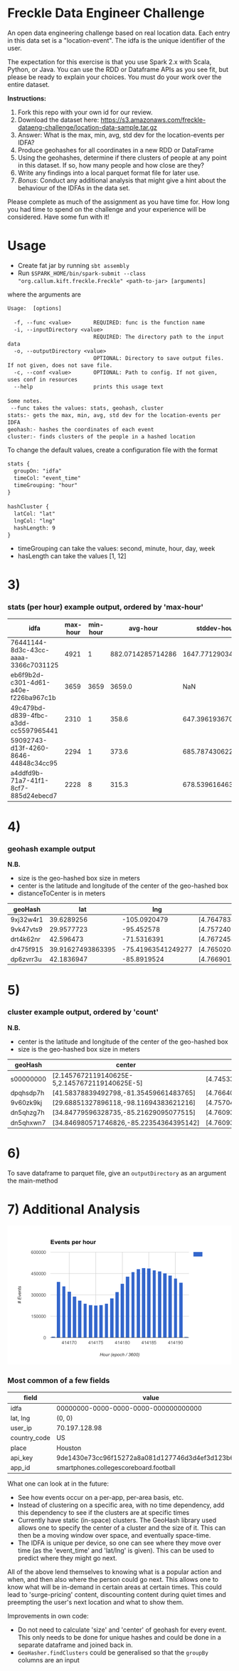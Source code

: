 # Freckle Data Engineer Challenge
An open data engineering challenge based on real location data. Each entry in this data set is a "location-event". The idfa is the unique identifier of the user.

The expectation for this exercise is that you use Spark 2.x with Scala, Python, or Java. You can use the RDD or Dataframe APIs as you see fit, but please be ready to explain your choices. You must do your work over the entire dataset.

**Instructions:**

1. Fork this repo with your own id for our review.
2. Download the dataset here: https://s3.amazonaws.com/freckle-dataeng-challenge/location-data-sample.tar.gz
3. Answer: What is the max, min, avg, std dev for the location-events per IDFA?
4. Produce geohashes for all coordinates in a new RDD or DataFrame
5. Using the geohashes, determine if there clusters of people at any point in this dataset. If so, how many people and how close are they?
6. Write any findings into a local parquet format file for later use. 
7. *Bonus*: Conduct any additional analysis that might give a hint about the behaviour of the IDFAs in the data set.

Please complete as much of the assignment as you have time for. How long you had time to spend on the challenge and your experience will be considered. Have some fun with it!

# Usage

* Create fat jar by running `sbt assembly`
* Run `$SPARK_HOME/bin/spark-submit --class "org.callum.kift.freckle.Freckle" <path-to-jar> [arguments]`

where the arguments are 
```
Usage:  [options]

  -f, --func <value>       REQUIRED: func is the function name
  -i, --inputDirectory <value>
                           REQUIRED: The directory path to the input data
  -o, --outputDirectory <value>
                           OPTIONAL: Directory to save output files. If not given, does not save file.
  -c, --conf <value>       OPTIONAL: Path to config. If not given, uses conf in resources
  --help                   prints this usage text

Some notes.
 --func takes the values: stats, geohash, cluster
stats:- gets the max, min, avg, std dev for the location-events per IDFA
geohash:- hashes the coordinates of each event
cluster:- finds clusters of the people in a hashed location
```
To change the default values, create a configuration file with the format

```
stats {
  groupOn: "idfa"
  timeCol: "event_time"
  timeGrouping: "hour"
}

hashCluster {
  latCol: "lat"
  lngCol: "lng"
  hashLength: 9
}
```

* timeGrouping can take the values: second, minute, hour, day, week
* hasLength can take the values [1, 12]

# 3)
### stats (per hour) example output, ordered by 'max-hour'

|idfa                                |max-hour|min-hour|avg-hour         |stddev-hour      |
|------------------------------------|--------|--------|-----------------|-----------------|
|76441144-8d3c-43cc-aaaa-3366c7031125|4921    |1       |882.0714285714286|1647.771290341814|
|eb6f9b2d-c301-4d61-a40e-f226ba967c1b|3659    |3659    |3659.0           |NaN              |
|49c479bd-d839-4fbc-a3dd-cc5597965441|2310    |1       |358.6            |647.3961936704196|
|59092743-d13f-4260-8646-44848c34cc95|2294    |1       |373.6            |685.7874306226383|
|a4ddfd9b-71a7-41f1-8cf7-885d24ebecd7|2228    |8       |315.3            |678.5396164639992|

# 4)
### geohash example output
**N.B.**
* size is the geo-hashed box size in meters
* center is the latitude and longitude of the center of the geo-hashed box
* distanceToCenter is in meters

|geoHash  |lat              |lng               |size                                  |center                                 |distanceToCenter  |
|---------|-----------------|------------------|--------------------------------------|---------------------------------------|------------------|
|9xj32w4r1|39.6289256       |-105.0920479      |[4.764783808839858,3.684466215768936] |[39.62890863418579,-105.09206056594849]|2.17501882602523  |
|9vk47vts9|29.9577723       |-95.452578        |[4.757240194089673,4.142493272293079] |[29.957764148712158,-95.4525876045227] |1.2945938190382253|
|drt4k62nr|42.596473        |-71.5316391       |[4.767245804017567,3.5221704257538904]|[42.5964617729187,-71.53166055679321]  |2.157909663173805 |
|dr475f915|39.91627493863395|-75.41963541249277|[4.765020444511263,3.669177745392602] |[39.91626977920532,-75.41961908340454] |1.5090681982037277|
|dp6zvrr3u|42.1836947       |-85.8919524       |[4.766901340021862,3.5453229414331306]|[42.18370199203491,-85.89195013046265] |0.8313929629874127|

# 5)
### cluster example output, ordered by 'count'
**N.B.**
* center is the latitude and longitude of the center of the geo-hashed box
* size is the geo-hashed box size in meters

|geoHash  |center                                       |size                                  |count|
|---------|---------------------------------------------|--------------------------------------|-----|
|s00000000|[2.1457672119140625E-5,2.1457672119140625E-5]|[4.745333110755599,4.777314087730864] |12737|
|dpqhsdp7h|[41.58378839492798,-81.35459661483765]       |[4.766401655194122,3.578643165726302] |6167 |
|9v60zk9kj|[29.68851327896118,-98.11694383621216]       |[4.757046163897087,4.15361110877365]  |4066 |
|dn5qhzg7h|[34.84779596328735,-85.21629095077515]       |[4.760933457499529,3.9249026399233777]|3821 |
|dn5qhxwn7|[34.846980571746826,-85.22354364395142]      |[4.760932818313025,3.9249413541340807]|3501 |

# 6) 
To save dataframe to parquet file, give an `outputDirectory` as an argument the main-method

# 7) Additional Analysis

![alt text](./src/main/resources/events-per-hour.png)


### Most common of a few fields
|field|value|count|
|-----|-----|-----|
|idfa |00000000-0000-0000-0000-000000000000|15979|
|lat, lng|(0, 0)|12737|
|user_ip|70.197.128.98|12361|
|country_code|US          |6715156|
|place|Houston  |98790|
|api_key|9de1430e73cc96f15272a8a081d127746d3d4ef3d123b6adb|3731953|
|app_id|smartphones.collegescoreboard.football|2209154|


What one can look at in the future:
* See how events occur on a per-app, per-area basis, etc. 
* Instead of clustering on a specific area, with no time dependency, add this dependency to see if the clusters are at specific times
* Currently have static (in-space) clusters. The GeoHash library used allows one to specify the center of a cluster and the size of it. This can then be a moving window over space, and eventually space-time.
* The IDFA is unique per device, so one can see where they move over time (as the 'event_time' and 'lat/lng' is given). This can be used to predict where they might go next.

All of the above lend themselves to knowing what is a popular action and when, and then also where the person could go next. This allows one to know what will be in-demand in certain areas at certain times. This could lead to 'surge-pricing' content, discounting content during quiet times and preempting the user's next location and what to show them.
 
Improvements in own code:
* Do not need to calculate 'size' and 'center' of geohash for every event. This only needs to be done for unique hashes and could be done in a separate dataframe and joined back in.
* `GeoHasher.findClusters` could be generalised so that the `groupBy` columns are an input